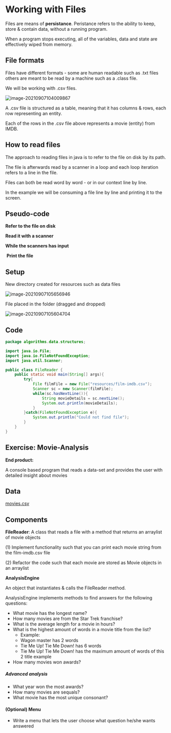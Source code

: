 # Working with Files

Files are means of **persistance**. Peristance refers to the ability to keep, store & contain data, without a running program. 

When a program stops executing, all of the variables, data and state are effectively wiped from memory.

## File formats

Files have different formats - some are human readable such as .txt files others are meant to be read by a machine such as a .class file.

We will be working with .csv files.

 ![image-20210907104009867](../../assets/image-20210907104009867.png)
   

A .csv file is structured as a table, meaning that it has columns & rows, each row representing an entity.

Each of the rows in the .csv file above represents a movie (entity) from IMDB.

## How to read files

The approach to reading files in java is to refer to the file on disk by its path.

The file is afterwards read by a scanner in a loop and each loop iteration refers to a line in the file.

Files can both be read word by word - or in our context line by line.

In the example we will be consuming a file line by line and printing it to the screen.

## Pseudo-code

**Refer to the file on disk**

**Read it with a scanner**

**While the scanners has input**

​	**Print the file**

## Setup

New directory created for resources such as data files

![image-20210907105656946](../../assets/image-20210907105656946.png)

File placed in the folder (dragged and dropped)

![image-20210907105604704](../../assets/image-20210907105604704.png)



## Code

```java
package algorithms.data.structures;

import java.io.File;
import java.io.FileNotFoundException;
import java.util.Scanner;

public class FileReader {
    public static void main(String[] args){
        try{
            File filmFile = new File("resources/film-imdb.csv");
            Scanner sc = new Scanner(filmFile);
            while(sc.hasNextLine()){
                String movieDetails = sc.nextLine();
                System.out.println(movieDetails);
            }
        }catch(FileNotFoundException e){
            System.out.println("Could not find file");
        }
    }
}
```

## Exercise: Movie-Analysis

**End product:**

A console based program that reads a data-set and provides the user with detailed insight about movies

## Data

[movies.csv](reading-a-file.assets/movies.csv) 

## Components

**FileReader**: A class that reads a file with a method that returns an arraylist of movie objects

(1) Implement functionality such that you can print each movie string from the film-imdb.csv file

(2) Refactor the code such that each movie are stored as Movie objects in an arraylist

**AnalysisEngine**

An object that instantiates & calls the FileReader method. 

AnalysisEngine implements methods to find answers for the following questions:

- What movie has the longest name?
- How many movies are from the Star Trek franchise?
- What is the average length for a movie in hours?
- What is the highest amount of words in a movie title from the list?
  - Example:
  - Wagon master has 2 words
  - Tie Me Up! Tie Me Down! has 6 words
  - Tie Me Up! Tie Me Down! has the maximum amount of words of this 2 title example
- How many movies won awards? 

##### Advanced analysis

- What year won the most awards?
- How many movies are sequals?
- What movie has the most unique consonant?

#### (Optional) Menu

- Write a menu that lets the user choose what question he/she wants answered